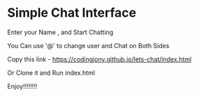 <h1>Simple Chat Interface</h1>

Enter your Name , and Start Chatting <br>

You Can use '@' to change user and Chat on Both Sides <br>

Copy this link - https://codingjony.github.io/lets-chat/index.html <br>

Or Clone it and Run index.html <br>

Enjoy!!!!!!!!
